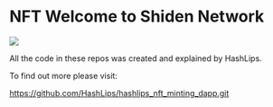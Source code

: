 # NFT Welcome to Shiden Network

![](https://github.com/Maar-io/shMonsters-nft/public/config/images/banner.jpg)

All the code in these repos was created and explained by HashLips.

To find out more please visit:

https://github.com/HashLips/hashlips_nft_minting_dapp.git
